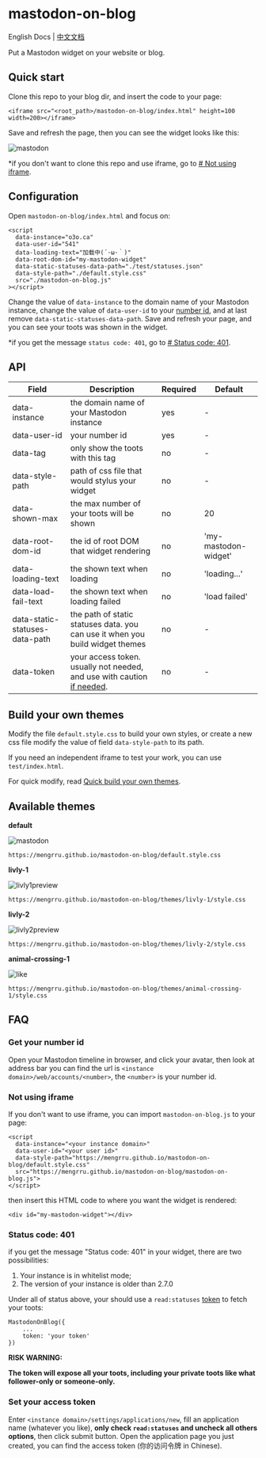 # mastodon-on-blog

English Docs | [中文文档](https://github.com/mengrru/mastodon-on-blog/blob/main/README.zh.md)

Put a Mastodon widget on your website or blog.

## Quick start

Clone this repo to your blog dir, and insert the code to your page:

```
<iframe src="<root_path>/mastodon-on-blog/index.html" height=100 width=200></iframe>
```

Save and refresh the page, then you can see the widget looks like this:

![mastodon](https://user-images.githubusercontent.com/80361883/139525296-b21924cb-84b3-40ac-9cef-1f8743a43b56.png)

\*if you don't want to clone this repo and use iframe, go to [# Not using iframe](#not-using-iframe).

## Configuration

Open `mastodon-on-blog/index.html` and focus on:

```
<script
  data-instance="o3o.ca"
  data-user-id="541"
  data-loading-text="加载中(´·ω·｀)"
  data-root-dom-id="my-mastodon-widget"
  data-static-statuses-data-path="./test/statuses.json"
  data-style-path="./default.style.css"
  src="./mastodon-on-blog.js"
></script>
```

Change the value of `data-instance` to the domain name of your Mastodon instance, change the value of `data-user-id` to your [number id](#get-your-number-id), and at last remove `data-static-statuses-data-path`. Save and refresh your page, and you can see your toots was shown in the widget.

\*if you get the message `status code: 401`, go to [# Status code: 401](#status-code-401).

## API

| Field | Description | Required | Default |
| --- | --- | --- | --- |
| data-instance | the domain name of your Mastodon instance | yes | \- |
| data-user-id | your number id | yes | \- |
| data-tag | only show the toots with this tag | no | \- |
| data-style-path | path of css file that would stylus your widget | no | \- |
| data-shown-max | the max number of your toots will be shown | no | 20 |
| data-root-dom-id | the id of root DOM that widget rendering | no | 'my-mastodon-widget' |
| data-loading-text | the shown text when loading | no | 'loading...' |
| data-load-fail-text | the shown text when loading failed | no | 'load failed' |
| data-static-statuses-data-path | the path of static statuses data. you can use it when you build widget themes | no | \- |
| data-token | your access token. usually not needed, and use with caution [if needed](#status-code-401). | no | \- |

## Build your own themes

Modify the file `default.style.css` to build your own styles, or create a new css file modify the value of field `data-style-path` to its path.

If you need an independent iframe to test your work, you can use `test/index.html`.

For quick modify, read [Quick build your own themes](https://github.com/mengrru/mastodon-on-blog/blob/main/themes/livly-1/README.md).

## Available themes

**default**

![mastodon](https://user-images.githubusercontent.com/80361883/139525296-b21924cb-84b3-40ac-9cef-1f8743a43b56.png)

```
https://mengrru.github.io/mastodon-on-blog/default.style.css
```

**livly-1**

![livly1preview](https://user-images.githubusercontent.com/80361883/139531628-de785ad9-6a42-441a-b93a-e88c9c5af229.PNG)

```
https://mengrru.github.io/mastodon-on-blog/themes/livly-1/style.css
```

**livly-2**

![livly2preview](https://user-images.githubusercontent.com/80361883/139531636-c0077c91-3c17-47be-8141-7c35e5851335.PNG)

```
https://mengrru.github.io/mastodon-on-blog/themes/livly-2/style.css
```

**animal-crossing-1**

![like](https://user-images.githubusercontent.com/80361883/139692121-30bcc691-fa21-48c3-a6bf-418130a49bca.PNG)

```
https://mengrru.github.io/mastodon-on-blog/themes/animal-crossing-1/style.css
```

## FAQ

### Get your number id

Open your Mastodon timeline in browser, and click your avatar, then look at address bar you can find the url is `<instance domain>/web/accounts/<number>`, the `<number>` is your number id.

### Not using iframe

If you don't want to use iframe, you can import `mastodon-on-blog.js` to your page:

```
<script
  data-instance="<your instance domain>"
  data-user-id="<your user id>"
  data-style-path="https://mengrru.github.io/mastodon-on-blog/default.style.css"
  src="https://mengrru.github.io/mastodon-on-blog/mastodon-on-blog.js">
</script>
```

then insert this HTML code to where you want the widget is rendered:

```
<div id="my-mastodon-widget"></div>
```
### Status code: 401

if you get the message "Status code: 401" in your widget, there are two possibilities:

1. Your instance is in whitelist mode;
2. The version of your instance is older than 2.7.0

Under all of status above, your should use a `read:statuses` [token](#set-your-access-token) to fetch your toots:

```
MastodonOnBlog({
    ...
    token: 'your token'
})
```

**RISK WARNING:**

**The token will expose all your toots, including your private toots like what follower-only or someone-only.**

### Set your access token

Enter `<instance domain>/settings/applications/new`, fill an application name (whatever you like), **only check `read:statuses` and uncheck all others options**, then click submit button. Open the application page you just created, you can find the access token (你的访问令牌 in Chinese).
